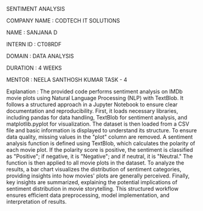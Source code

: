 SENTIMENT ANALYSIS

COMPANY NAME : CODTECH IT SOLUTIONS

NAME : SANJANA D

INTERN ID : CT08RDF

DOMAIN : DATA ANALYSIS

DURATION : 4 WEEKS

MENTOR : NEELA SANTHOSH KUMAR
TASK - 4

Explanation :
The provided code performs sentiment analysis on IMDb movie plots using Natural Language Processing (NLP) with TextBlob. It follows a structured approach in a Jupyter Notebook to ensure clear documentation and reproducibility.
First, it loads necessary libraries, including pandas for data handling, TextBlob for sentiment analysis, and matplotlib.pyplot for visualization. The dataset is then loaded from a CSV file and basic information is displayed to understand its structure. To ensure data quality, missing values in the "plot" column are removed.
A sentiment analysis function is defined using TextBlob, which calculates the polarity of each movie plot. If the polarity score is positive, the sentiment is classified as "Positive"; if negative, it is "Negative"; and if neutral, it is "Neutral." The function is then applied to all movie plots in the dataset.
To analyze the results, a bar chart visualizes the distribution of sentiment categories, providing insights into how movies' plots are generally perceived. Finally, key insights are summarized, explaining the potential implications of sentiment distribution in movie storytelling. This structured workflow ensures efficient data preprocessing, model implementation, and interpretation of results.
